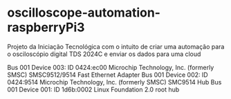 # oscilloscope-automation-raspberryPi3
Projeto da Iniciação Tecnológica com o intuito de criar uma automação para o osciloscópio digital TDS 2024C e enviar os dados para uma cloud


Bus 001 Device 003: ID 0424:ec00 Microchip Technology, Inc. (formerly SMSC) SMSC9512/9514 Fast Ethernet Adapter
Bus 001 Device 002: ID 0424:9514 Microchip Technology, Inc. (formerly SMSC) SMC9514 Hub
Bus 001 Device 001: ID 1d6b:0002 Linux Foundation 2.0 root hub
